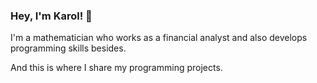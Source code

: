### Hey, I'm Karol! 👋

I'm a mathematician who works as a financial analyst and also develops programming skills besides.

And this is where I share my programming projects.


